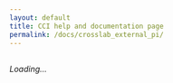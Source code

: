 ```yaml
---
layout: default
title: CCI help and documentation page
permalink: /docs/crosslab_external_pi/
---
```


<div style="display:flex;gap:.5rem;align-items:center;margin:.5rem 0 1rem;">
  <a id="pdf-link" class="button" href="#" style="display:none;">Download PDF</a>
  <button id="pdf-btn" style="display:none;">Generate PDF</button>
  <span id="pdf-status" style="font-size:.9rem;color:#666;"></span>
</div>

<div id="md-content"><em>Loading…</em></div>

<script>
// CONFIG  
const mdUrl = 'https://raw.githubusercontent.com/CCI-GU-Sweden/CCI_registration_documents/refs/heads/main/Crosslab%20manual%20external%20PI.md';
const pdfBaseName = 'Crosslab manual external PI';

// Prefer prebuilt PDF from CCI_registration_documents; fall back to "raw" if Pages isn't enabled
const prebuiltPdf = `https://cci-gu-sweden.github.io/CCI_registration_documents/assets/pdfs/${encodeURIComponent(pdfBaseName)}.pdf`;
const rawPdf      = `https://raw.githubusercontent.com/CCI-GU-Sweden/CCI_registration_documents/refs/heads/main/assets/pdfs/${encodeURIComponent(pdfBaseName)}.pdf`;

// Simple, robust resolvers for relative URLs in Markdown
function resolveMarkdownImages(md, base) {
  // 1) Markdown syntax: ![alt](url)
  md = md.replace(/!\[([^\]]*)\]\(([^)]+)\)/g, (m, alt, url) => {
    url = url.trim();
    if (/^(?:https?:)?\/\//i.test(url) || url.startsWith('/')) return m; // already absolute
    const abs = new URL(url, base).href;
    return `![${alt}](${abs})`;
  });
  // 2) HTML <img src="url">
  md = md.replace(/<img\s+([^>]*?)src=["']([^"']+)["']([^>]*)>/gi, (m, pre, url, post) => {
    url = url.trim();
    if (/^(?:https?:)?\/\//i.test(url) || url.startsWith('/')) return m;
    const abs = new URL(url, base).href;
    return `<img ${pre}src="${abs}"${post}>`;
  });
  return md;
}

async function renderMarkdownPage() {
  const base = mdUrl.slice(0, mdUrl.lastIndexOf('/') + 1);
  const r = await fetch(mdUrl, { cache: 'no-store' });
  let md = await r.text();
  md = resolveMarkdownImages(md, base);

  document.getElementById('md-content').innerHTML = `<md>${md}</md>`;
  if (window.renderMarkdown) renderMarkdown();

  // external links open in a new tab (optional)
  document.querySelectorAll('#md-content a[href]').forEach(a => {
    const u = new URL(a.getAttribute('href'), location.href);
    if (u.origin !== location.origin) { a.target = '_blank'; a.rel = 'noopener noreferrer'; }
  });
}

async function setupPdfButton() {
  const link = document.getElementById('pdf-link');
  const btn  = document.getElementById('pdf-btn');
  const status = document.getElementById('pdf-status');

  // Try prebuilt PDFs first
  for (const href of [prebuiltPdf, rawPdf]) {
    try {
      const head = await fetch(href, { method: 'HEAD', cache: 'no-store' });
      if (head.ok) {
        link.href = href;
        link.download = `${pdfBaseName}.pdf`;
        link.style.display = '';
        return;
      }
    } catch {}
  }

  // Fall back to client-side generation
  btn.style.display = '';
  btn.addEventListener('click', async () => {
    status.textContent = 'Preparing PDF…';
    try {
      await html2pdf().set({
        margin: 10,
        filename: `${pdfBaseName}.pdf`,
        image: { type: 'png', quality: 0.98 },
        html2canvas: { scale: 2, useCORS: true },
        jsPDF: { unit: 'mm', format: 'a4', orientation: 'portrait' }
      }).from(document.getElementById('md-content')).save();
      status.textContent = '';
    } catch (e) {
      console.warn(e);
      status.textContent = 'PDF failed — try your browser’s “Print to PDF”.';
    }
  });
}

// Boot
renderMarkdownPage().then(setupPdfButton).catch(console.error);
</script>

<!-- Markdown renderer -->
<script src="https://cdn.jsdelivr.net/gh/MarketingPipeline/Markdown-Tag/markdown-tag.js"></script>
<!-- Client-side PDF (no SRI; prevents the integrity error you saw) -->
<script src="https://cdnjs.cloudflare.com/ajax/libs/html2pdf.js/0.10.1/html2pdf.bundle.min.js"
        crossorigin="anonymous" referrerpolicy="no-referrer"></script>
